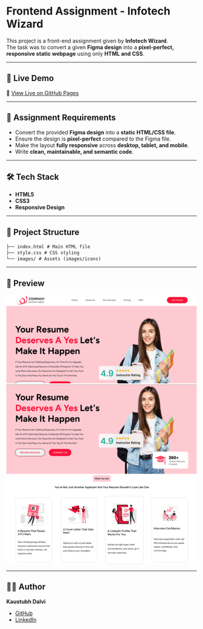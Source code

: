 # Frontend Assignment - Infotech Wizard

This project is a front-end assignment given by **Infotech Wizard**.  
The task was to convert a given **Figma design** into a **pixel-perfect, responsive static webpage** using only **HTML and CSS**.

---

## 🚀 Live Demo
🔗 [View Live on GitHub Pages]( https://kaustubh-dalvi1001.github.io/frontend-assignment-infotechwizard/)

---

## 📌 Assignment Requirements
- Convert the provided **Figma design** into a **static HTML/CSS file**.
- Ensure the design is **pixel-perfect** compared to the Figma file.
- Make the layout **fully responsive** across **desktop, tablet, and mobile**.
- Write **clean, maintainable, and semantic code**.

---

## 🛠️ Tech Stack
- **HTML5**
- **CSS3**
- **Responsive Design**

---

## 📂 Project Structure
```plaintext
├── index.html # Main HTML file
├── style.css # CSS styling
└── images/ # Assets (images/icons)
```

---

## 📸 Preview
![Preview Screenshot 1](images/assignment_ss_1.png)  
![Preview Screenshot 2](images/assignment_ss_2.png)  
![Preview Screenshot 3](images/assignment_ss_3.png)  

---

## 👨‍💻 Author
**Kaustubh Dalvi**  
- [GitHub](https://github.com/Kaustubh-Dalvi1001)  
- [LinkedIn](https://www.linkedin.com/in/kaustubh-dalvi-0431662a8)  